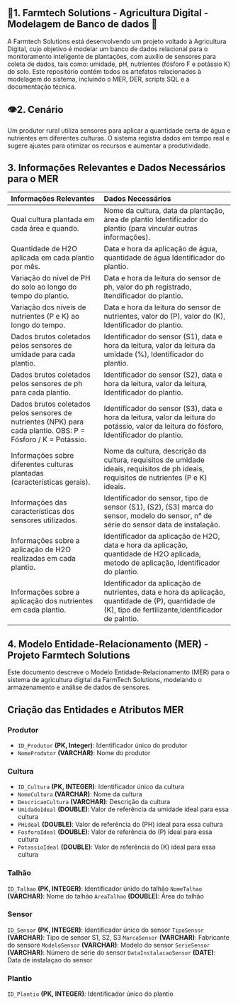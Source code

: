 ## 🌱**1. Farmtech Solutions - Agricultura Digital - Modelagem de Banco de dados** 🤖

A Farmtech Solutions está desenvolvendo um projeto voltado à Agricultura Digital, cujo objetivo é modelar um banco de dados relacional para o
monitoramento inteligente de plantações, com auxílio de sensores para coleta de dados, tais como: umidade, pH, nutrientes (fósforo F e potássio K) do solo.
Este repositório contém todos os artefatos relacionados à modelagem do sistema, incluindo o MER, DER, scripts SQL e a documentação técnica.

## 👁️**2. Cenário**

Um produtor rural utiliza sensores para aplicar a quantidade certa de água e nutrientes em diferentes culturas. 
O sistema registra dados em tempo real e sugere ajustes para otimizar os recursos e aumentar a produtividade.

## **3. Informações Relevantes e Dados Necessários para o MER**
   
   | Informações Relevantes | Dados Necessários |
   |:-----------------------|:------------------|
   | Qual cultura plantada em cada área e quando.| Nome da cultura, data da plantação, área de plantio Identificador do plantio (para vincular outras informações).|
   | Quantidade de H2O aplicada em cada plantio por mês.| Data e hora da aplicação de água, quantidade de água Identificador do plantio.|
   | Variação do nível de PH do solo ao longo do tempo do plantio.| Data e hora da leitura do sensor de ph, valor do ph registrado, Itendificador do plantio.|
   | Variação dos níveis de nutrientes (P e K) ao longo do tempo.| Data e hora da leitura do sensor de nutrientes, valor do (P), valor do (K), Identificador do plantio.|
   | Dados brutos coletados pelos sensores de umidade para cada plantio.| Identificador do sensor (S1), data e hora da leitura, valor da leitura da umidade (%), Identificador do plantio.|
   | Dados brutos coletados pelos sensores de ph para cada plantio.| Identificador do sensor (S2), data e hora da leitura, valor da leitura, Identificador do plantio.|
   | Dados brutos coletados pelos sensores de nutrientes (NPK) para cada plantio. OBS: P = Fósforo / K = Potássio.| Identificador do sensor (S3), data e hora da leitura, valor da leitura do potássio, valor da leitura do fósforo, Identificador do plantio.|
   | Informações sobre diferentes culturas plantadas (características gerais).| Nome da cultura, descrição da cultura, requisitos de umidade ideais, requisitos de ph ideais, requisitos de nutrientes (P e K) ideais.|
   | Informações das características dos sensores utilizados.| Identificador do sensor, tipo de sensor (S1), (S2), (S3) marca do sensor, modelo do sensor, n° de série do sensor data de instalação.|
   | Informações sobre a aplicação de H2O realizadas em cada plantio.| Identificador da aplicação de H2O, data e hora da aplicação, quantidade de H2O aplicada, metodo de aplicação, Identificador do plantio.|
   | Informações sobre a aplicação dos nutrientes em cada plantio.| Identificador da aplicação de nutrientes, data e hora da aplicação, quantidade de (P), quantidade de (K), tipo de fertilizante,Identificador de palntio.|

   ## 4. Modelo Entidade-Relacionamento (MER) - Projeto Farmtech Solutions
   Este documento descreve o Modelo Entidade-Relacionamento (MER) para o sistema de agricultura digital da FarmTech Solutions, modelando o armazenamento e análise de dados de sensores.
   ## Criação das Entidades e Atributos MER 

   ### Produtor
   * `ID_Produtor` **(PK, Integer)**: Identificador único do produtor
   * `NomeProdutor` **(VARCHAR)**: Nome do produtor

   ### Cultura
   * `ID_Cultura` **(PK, INTEGER)**: Identificador único da cultura
   * `NomeCultura` **(VARCHAR)**: Nome da cultura
   * `DescricaoCultura` **(VARCHAR)**: Descrição da cultura
   * `UmidadeIdeal` **(DOUBLE)**: Valor de referência da umidade ideal para essa cultura
   * `PHideal` **(DOUBLE)**: Valor de referência do (PH) ideal para essa cultura
   * `FosforoIdeal` **(DOUBLE)**: Valor de referência do (P) ideal para essa cultura
   * `PotassioIdeal` **(DOUBLE)**: Valor de referência do (K) ideal para essa cultura

   ### Talhão
   `ID_Talhao` **(PK, INTEGER)**: Identificador únido do talhão
   `NomeTalhao` **(VARCHAR)**: Nome do talhão
   `AreaTalhao` **(DOUBLE)**: Área do talhão

   ### Sensor
   `ID_Sensor` **(PK, INTEGER)**: Identificador único do sensor
   `TipoSensor` **(VARCHAR)**: Tipo de sensor S1, S2, S3
   `MarcaSensor` **(VARCHAR)**: Fabricante do sensore
   `ModeloSensor` **(VARCHAR)**: Modelo do sensor
   `SerieSensor` **(VARCHAR)**: Número de série do sensor
   `DataInstalacaoSensor` **(DATE)**: Data de instalaçao do sensor
























   

   ### Plantio 
   `ID_Plantio` **(PK, INTEGER)**: Identificador único do plantio
   
